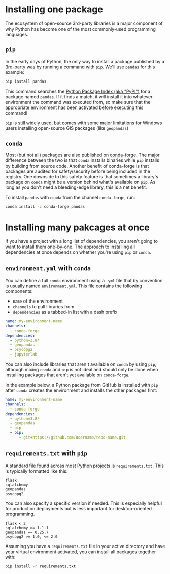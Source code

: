 # Installing one package

The ecosystem of open-source 3rd-party libraries is a major
component of why Python has become one of the most commonly-used
programming languages.

## `pip`

In the early days of Python, the only way to install a package published by a
3rd-party was by running a command with `pip`. We'll use `pandas` for this example:

```bash
pip install pandas
```

This command searches the [Python Package Index (aka "PyPI")](https://pypi.org) for a package named `pandas`. If it finds a match, it will install it into whatever
environment the command was executed from, so make sure that the appropriate environment has been activated before executing this command!

`pip` is still widely used, but comes with some major limitations for Windows
users installing open-source GIS packages (like `geopandas`)

## `conda`

Most (but not all) packages are also published on [conda-forge](https://conda-forge.org). The major difference between the two is that `conda` installs binaries while `pip` installs by building from source code. Another benefit of conda-forge is that packages are audited for safety/security before being included in the registry. One downside to this safety feature is that sometimes a library's package on `conda` might be a version behind what's available on `pip`. As long as you don't need a bleeding-edge library, this is a net benefit.

To install `pandas` with `conda` from the channel `conda-forge`, run:

```bash
conda install -c conda-forge pandas
```

# Installing many pakcages at once

If you have a project with a long list of dependencies, you aren't going to want
to install them one-by-one. The approach to installing all dependencies at once
depends on whether you're using `pip` or `conda`.

## `environment.yml` with `conda`

You can define a full `conda` environment using a `.yml` file that by convention
is usually named `environment.yml`. This file contains the following components:

- `name` of the environment
- `channels` to pull libraries from
- `dependencies` as a tabbed-in list with a dash prefix

```yml
name: my-environment-name
channels:
  - conda-forge
dependencies:
  - python=3.8*
  - geopandas
  - psycopg2
  - jupyterlab
```

You can also include libraries that aren't available on `conda` by using `pip`, although mixing `conda` and `pip` is not ideal and should only be done when installing packages that aren't yet available on `conda-forge`.

In the example below, a Python package from GitHub is installed with `pip` after
`conda` creates the environment and installs the other packages first:

```yml
name: my-environment-name
channels:
  - conda-forge
dependencies:
  - python=3.8*
  - geopandas
  - pip
  - pip:
      - git+https://github.com/username/repo-name.git
```

## `requirements.txt` with `pip`

A standard file found across most Python projects is `requirements.txt`. This is
typically formatted like this:

```text
flask
sqlalchemy
geopandas
psycopg2
```

You can also specify a specific version if needed. This is especially helpful for
production deployments but is less important for desktop-oriented programming.

```text
flask < 2
sqlalchemy >= 1.1.1
geopandas == 0.25.7
psycopg2 >= 1.0, <= 2.0
```

Assuming you have a `requirements.txt` file in your active directory and have your
virtual environment activated, you can install all packages together with:

```bash
pip install -r requirements.txt
```
